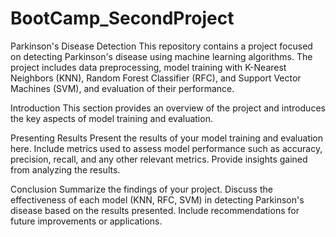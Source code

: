 # BootCamp_SecondProject
Parkinson's Disease Detection
This repository contains a project focused on detecting Parkinson's disease using machine learning algorithms. The project includes data preprocessing, model training with K-Nearest Neighbors (KNN), Random Forest Classifier (RFC), and Support Vector Machines (SVM), and evaluation of their performance.

Introduction
This section provides an overview of the project and introduces the key aspects of model training and evaluation.

Presenting Results
Present the results of your model training and evaluation here. Include metrics used to assess model performance such as accuracy, precision, recall, and any other relevant metrics. Provide insights gained from analyzing the results.

Conclusion
Summarize the findings of your project. Discuss the effectiveness of each model (KNN, RFC, SVM) in detecting Parkinson's disease based on the results presented. Include recommendations for future improvements or applications.
